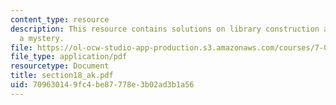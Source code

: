 ```yaml
---
content_type: resource
description: This resource contains solutions on library construction and application-solve
  a mystery.
file: https://ol-ocw-studio-app-production.s3.amazonaws.com/courses/7-014-introductory-biology-spring-2005/709630149fc4be87778e3b02ad3b1a56_section18_ak.pdf
file_type: application/pdf
resourcetype: Document
title: section18_ak.pdf
uid: 70963014-9fc4-be87-778e-3b02ad3b1a56
---
```

